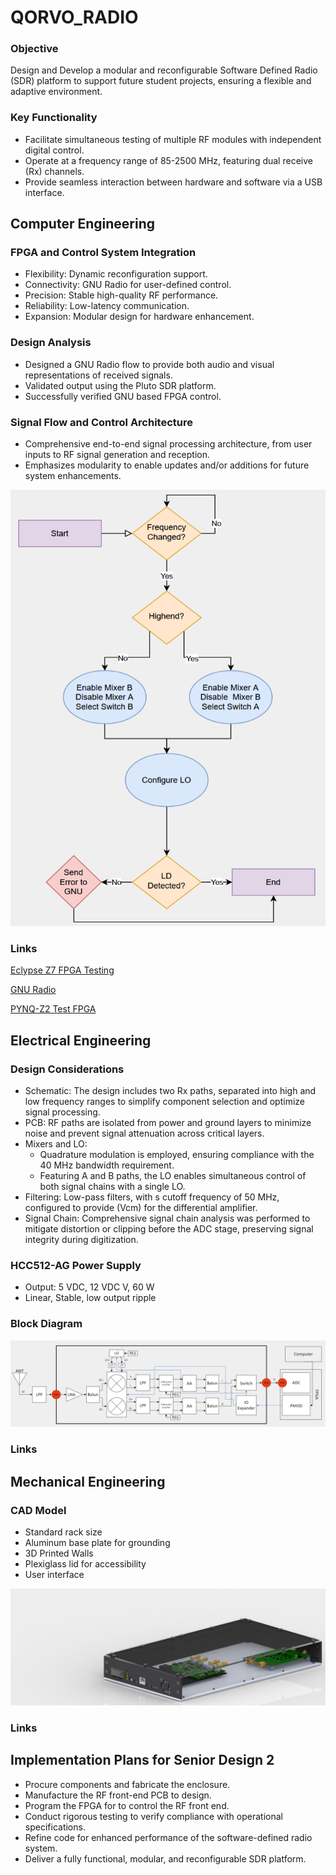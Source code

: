 # **QORVO_RADIO**
### Objective
Design and Develop a modular and reconfigurable Software Defined Radio (SDR) platform to support future student projects, ensuring a flexible and adaptive environment.
### Key Functionality 
* Facilitate simultaneous testing of multiple RF modules with independent digital control. 
* Operate at a frequency range of 85-2500 MHz, featuring dual receive (Rx) channels. 
* Provide seamless interaction between hardware and software via a USB interface. 


## Computer Engineering

### FPGA and Control System Integration
* Flexibility: Dynamic reconfiguration support. 
* Connectivity: GNU Radio for user-defined control. 
* Precision: Stable high-quality RF performance. 
* Reliability: Low-latency communication. 
* Expansion: Modular design for hardware enhancement. 


### Design Analysis
* Designed a GNU Radio flow to provide both audio and visual representations of received signals. 
* Validated output using the Pluto SDR platform. 
* Successfully verified GNU based FPGA control. 

### Signal Flow and Control Architecture
* Comprehensive end-to-end signal processing architecture, from user inputs to RF signal generation and reception.
* Emphasizes modularity to enable updates and/or additions for future system enhancements.

![Computer Flowchart](Computer/Images/Computer_Flow_1.png)

### Links
[Eclypse Z7 FPGA Testing](Computer/Eclypse/Eclypse_Testing.MD)

[GNU Radio](GNU_Radio/GNU_Radio.MD)

[PYNQ-Z2 Test FPGA](PYNQ/PYNQ_Testing.MD)

## Electrical Engineering

### Design Considerations
* Schematic: The design includes two Rx paths, separated into high and low frequency ranges to simplify component selection and optimize signal processing. 
* PCB: RF paths are isolated from power and ground layers to minimize noise and prevent signal attenuation across critical layers. 
* Mixers and LO:
    * Quadrature modulation is employed, ensuring compliance with the 40 MHz bandwidth requirement. 
    * Featuring A and B paths, the LO enables simultaneous control of both signal chains with a single LO. 
* Filtering: Low-pass filters, with s cutoff frequency of 50 MHz, configured to provide (Vcm) for the differential amplifier.
* Signal Chain: Comprehensive signal chain analysis was performed to mitigate distortion or clipping before the ADC stage, preserving signal integrity during digitization.

### HCC512-AG Power Supply
* Output: 5 VDC, 12 VDC V, 60 W
* Linear, Stable, low output ripple


### Block Diagram
![Block Diagram](Electrical/Images/Electrical_Block_1.png)

### Links

## Mechanical Engineering

### CAD Model
* Standard rack size
* Aluminum base plate for grounding 
* 3D Printed Walls
* Plexiglass lid for accessibility
* User interface

![CAD Model](Mechanical/Images/Box_1.png)

### Links

## Implementation Plans for Senior Design 2
* Procure components and fabricate the enclosure. 
* Manufacture the RF front-end PCB to design.
* Program the FPGA for to control the RF front end.
* Conduct rigorous testing to verify compliance with operational specifications.
* Refine code for enhanced performance of the software-defined radio system.
* Deliver a fully functional, modular, and reconfigurable SDR platform.


